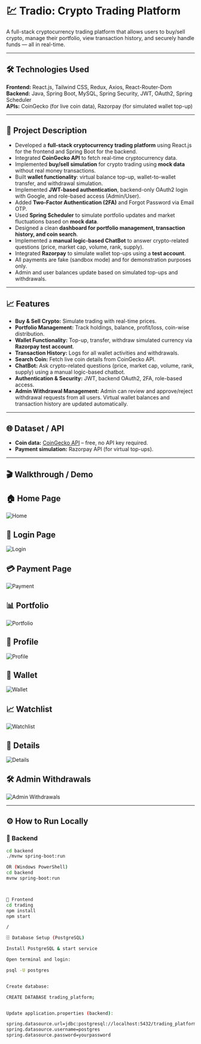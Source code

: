 # 💹 Tradio: Crypto Trading Platform

A full-stack cryptocurrency trading platform that allows users to buy/sell crypto, manage their portfolio, view transaction history, and securely handle funds — all in real-time.

---

## 🛠 Technologies Used

**Frontend:** React.js, Tailwind CSS, Redux, Axios, React-Router-Dom  
**Backend:** Java, Spring Boot, MySQL, Spring Security, JWT, OAuth2, Spring Scheduler  
**APIs:** CoinGecko (for live coin data), Razorpay (for simulated wallet top-up)  

---

## 📄 Project Description

- Developed a **full-stack cryptocurrency trading platform** using React.js for the frontend and Spring Boot for the backend.  
- Integrated **CoinGecko API** to fetch real-time cryptocurrency data.  
- Implemented **buy/sell simulation** for crypto trading using **mock data** without real money transactions.  
- Built **wallet functionality**: virtual balance top-up, wallet-to-wallet transfer, and withdrawal simulation.  
- Implemented **JWT-based authentication**, backend-only OAuth2 login with Google, and role-based access (Admin/User).  
- Added **Two-Factor Authentication (2FA)** and Forgot Password via Email OTP.  
- Used **Spring Scheduler** to simulate portfolio updates and market fluctuations based on **mock data**.  
- Designed a clean **dashboard for portfolio management, transaction history, and coin search**.  
- Implemented a **manual logic-based ChatBot** to answer crypto-related questions (price, market cap, volume, rank, supply).
- Integrated **Razorpay** to simulate wallet top-ups using a **test account**.  
- All payments are fake (sandbox mode) and for demonstration purposes only.  
- Admin and user balances update based on simulated top-ups and withdrawals.

  

---

## 📈 Features

- **Buy & Sell Crypto:** Simulate trading with real-time prices.  
- **Portfolio Management:** Track holdings, balance, profit/loss, coin-wise distribution.  
- **Wallet Functionality:** Top-up, transfer, withdraw simulated currency via **Razorpay test account**.
- **Transaction History:** Logs for all wallet activities and withdrawals.  
- **Search Coin:** Fetch live coin details from CoinGecko API.  
- **ChatBot:** Ask crypto-related questions (price, market cap, volume, rank, supply) using a manual logic-based chatbot.  
- **Authentication & Security:** JWT, backend OAuth2, 2FA, role-based access.
- **Admin Withdrawal Management:** Admin can review and approve/reject withdrawal requests from all users. Virtual wallet balances and transaction history are updated automatically.


---

## 🌐 Dataset / API

- **Coin data:** [CoinGecko API](https://www.coingecko.com/en/api) – free, no API key required.  
- **Payment simulation:** Razorpay API (for virtual top-ups).  

---

## 🎬 Walkthrough / Demo

## 🏠 Home Page  
![Home](https://raw.githubusercontent.com/Khushi-Saraswat/Tradio/main/trading/public/home.PNG)

## 🔐 Login Page  
![Login](https://raw.githubusercontent.com/Khushi-Saraswat/Tradio/main/trading/public/login.PNG)

## 💳 Payment Page  
![Payment](https://raw.githubusercontent.com/Khushi-Saraswat/Tradio/main/trading/public/payment.PNG)

## 📊 Portfolio  
![Portfolio](https://raw.githubusercontent.com/Khushi-Saraswat/Tradio/main/trading/public/portfolio.PNG)

## 👤 Profile  
![Profile](https://raw.githubusercontent.com/Khushi-Saraswat/Tradio/main/trading/public/profile.PNG)

## 👛 Wallet  
![Wallet](https://raw.githubusercontent.com/Khushi-Saraswat/Tradio/main/trading/public/wallet.PNG)

## 📈 Watchlist  
![Watchlist](https://raw.githubusercontent.com/Khushi-Saraswat/Tradio/main/trading/public/watchlist.PNG)

## 📑 Details  
![Details](https://raw.githubusercontent.com/Khushi-Saraswat/Tradio/main/trading/public/details.PNG)

## 🛠️ Admin Withdrawals  
![Admin Withdrawals](https://raw.githubusercontent.com/Khushi-Saraswat/Tradio/main/trading/public/adminwithdrawls.PNG)




---

## ⚙️ How to Run Locally  

### 🔹 Backend  

```bash
cd backend
./mvnw spring-boot:run

OR (Windows PowerShell)
cd backend
mvnw spring-boot:run



🔹 Frontend
cd trading
npm install
npm start

/

🗄️ Database Setup (PostgreSQL)

Install PostgreSQL & start service

Open terminal and login:

psql -U postgres


Create database:

CREATE DATABASE trading_platform;


Update application.properties (backend):

spring.datasource.url=jdbc:postgresql://localhost:5432/trading_platform
spring.datasource.username=postgres
spring.datasource.password=yourpassword





